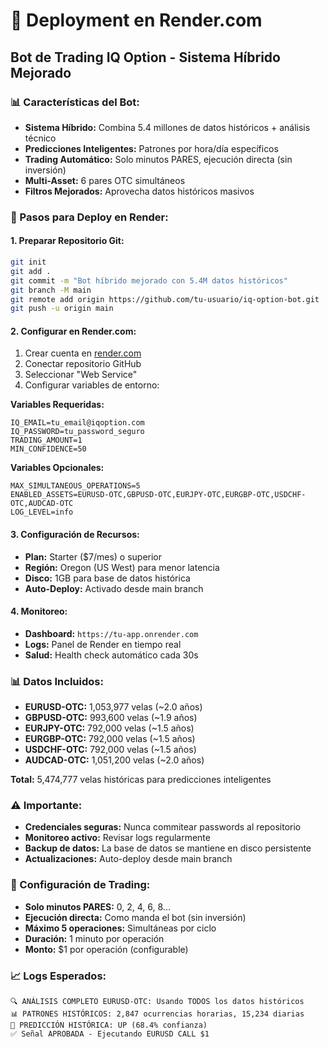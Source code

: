 # 🚀 Deployment en Render.com

## Bot de Trading IQ Option - Sistema Híbrido Mejorado

### 📊 Características del Bot:
- **Sistema Híbrido:** Combina 5.4 millones de datos históricos + análisis técnico
- **Predicciones Inteligentes:** Patrones por hora/día específicos
- **Trading Automático:** Solo minutos PARES, ejecución directa (sin inversión)
- **Multi-Asset:** 6 pares OTC simultáneos
- **Filtros Mejorados:** Aprovecha datos históricos masivos

### 🔧 Pasos para Deploy en Render:

#### 1. **Preparar Repositorio Git:**
```bash
git init
git add .
git commit -m "Bot híbrido mejorado con 5.4M datos históricos"
git branch -M main
git remote add origin https://github.com/tu-usuario/iq-option-bot.git
git push -u origin main
```

#### 2. **Configurar en Render.com:**
1. Crear cuenta en [render.com](https://render.com)
2. Conectar repositorio GitHub
3. Seleccionar "Web Service"
4. Configurar variables de entorno:

**Variables Requeridas:**
```
IQ_EMAIL=tu_email@iqoption.com
IQ_PASSWORD=tu_password_seguro
TRADING_AMOUNT=1
MIN_CONFIDENCE=50
```

**Variables Opcionales:**
```
MAX_SIMULTANEOUS_OPERATIONS=5
ENABLED_ASSETS=EURUSD-OTC,GBPUSD-OTC,EURJPY-OTC,EURGBP-OTC,USDCHF-OTC,AUDCAD-OTC
LOG_LEVEL=info
```

#### 3. **Configuración de Recursos:**
- **Plan:** Starter ($7/mes) o superior
- **Región:** Oregon (US West) para menor latencia
- **Disco:** 1GB para base de datos histórica
- **Auto-Deploy:** Activado desde main branch

#### 4. **Monitoreo:**
- **Dashboard:** `https://tu-app.onrender.com`
- **Logs:** Panel de Render en tiempo real
- **Salud:** Health check automático cada 30s

### 📊 Datos Incluidos:
- **EURUSD-OTC:** 1,053,977 velas (~2.0 años)
- **GBPUSD-OTC:** 993,600 velas (~1.9 años)  
- **EURJPY-OTC:** 792,000 velas (~1.5 años)
- **EURGBP-OTC:** 792,000 velas (~1.5 años)
- **USDCHF-OTC:** 792,000 velas (~1.5 años)
- **AUDCAD-OTC:** 1,051,200 velas (~2.0 años)

**Total:** 5,474,777 velas históricas para predicciones inteligentes

### ⚠️ Importante:
- **Credenciales seguras:** Nunca commitear passwords al repositorio
- **Monitoreo activo:** Revisar logs regularmente
- **Backup de datos:** La base de datos se mantiene en disco persistente
- **Actualizaciones:** Auto-deploy desde main branch

### 🎯 Configuración de Trading:
- **Solo minutos PARES:** 0, 2, 4, 6, 8...
- **Ejecución directa:** Como manda el bot (sin inversión)
- **Máximo 5 operaciones:** Simultáneas por ciclo
- **Duración:** 1 minuto por operación
- **Monto:** $1 por operación (configurable)

### 📈 Logs Esperados:
```
🔍 ANÁLISIS COMPLETO EURUSD-OTC: Usando TODOS los datos históricos
📊 PATRONES HISTÓRICOS: 2,847 ocurrencias horarias, 15,234 diarias
🎯 PREDICCIÓN HISTÓRICA: UP (68.4% confianza)
✅ Señal APROBADA - Ejecutando EURUSD CALL $1
```
